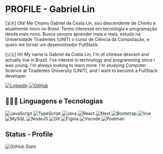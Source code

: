 # PROFILE - Gabriel Lin
[🇧🇷] Olá! Me Chamo Gabriel da Costa Lin, sou descendente de Chinês e atualmente moro no Brasil. Tenho interesse em tecnologia e programação desde mais novo. Busco sempre aprender mais e mais, estudo na Universidade Tiradentes (UNIT) o curso de Ciência da Computação, e quero me tornar um desenvolvedor FullStack. 

[🇺🇸] Hi! My name is Gabriel da Costa Lin, I'm of chinese descent and actually live in Brazil. I've interest in technology and programming since i was young. I'm always looking to learn more. I'm studying Computer Science at Tiradentes University (UNIT), and I want to become a FullStack developer.

[![LinkedIn](https://img.shields.io/badge/LinkedIn-0077B5?style=for-the-badge&logo=linkedin&logoColor=white)](https://www.linkedin.com/in/gabriellin1227/) [![GitHub](https://img.shields.io/badge/GitHub-100000?style=for-the-badge&logo=github&logoColor=white)](https://github.com/Gabriellin1227)

## 👨🏻‍💻 Linguagens e Tecnologias
![JavaScript](https://img.shields.io/badge/JavaScript-F7DF1E?style=for-the-badge&logo=javascript&logoColor=black) ![TypeScript](https://img.shields.io/badge/TypeScript-007ACC?style=for-the-badge&logo=typescript&logoColor=white) ![Java](https://img.shields.io/badge/java-%23ED8B00.svg?style=for-the-badge&logo=openjdk&logoColor=white) ![React](https://img.shields.io/badge/React-20232A?style=for-the-badge&logo=react&logoColor=61DAFB) ![Next](https://img.shields.io/badge/Next-black?style=for-the-badge&logo=next.js&logoColor=white) ![Bootstrap](https://img.shields.io/badge/-boostrap-0D1117?style=for-the-badge&logo=bootstrap&labelColor=0D1117) ![Vue](https://img.shields.io/badge/vuejs-%2335495e.svg?style=for-the-badge&logo=vuedotjs&logoColor=%234FC08D) ![MySQL](https://img.shields.io/badge/MySQL-00000F?style=for-the-badge&logo=mysql&logoColor=white) ![NodeJS](https://img.shields.io/badge/node.js-6DA55F?style=for-the-badge&logo=node.js&logoColor=white) ![Git](https://img.shields.io/badge/GIT-E44C30?style=for-the-badge&logo=git&logoColor=white) ![Figma](https://img.shields.io/badge/Figma-696969?style=for-the-badge&logo=figma&logoColor=figma) ![Vscode](https://img.shields.io/badge/Vscode-007ACC?style=for-the-badge&logo=visual-studio-code&logoColor=white) ![Postman](https://img.shields.io/badge/Postman-FF6C37.svg?style=for-the-badge&logo=Postman&logoColor=white)

## Status - Profile
![GitHub Stats](https://github-readme-stats.vercel.app/api?username=Gabriellin1227&theme=transparent&bg_color=000&border_color=30A3DC&show_icons=true&icon_color=30A3DC&title_color=E94D5F&text_color=FFF)
